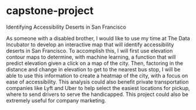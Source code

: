 # capstone-project
Identifying Accessibility Deserts in San Francisco

As someone with a disabled brother, I would like to use my time at The Data Incubator to develop an interactive map that will identify accessibility deserts in San Francisco. To accomplish this, I will first use elevation contour maps to determine, with machine learning, a function that will predict elevation given a click on a map of the city. Then, factoring in the distance and change in elevation to get to the nearest bus stop, I will be able to use this information to create a heatmap of the city, with a focus on ease of accessibility. This analysis could also benefit private transportation companies like Lyft and Uber to help select the easiest locations for pickup, where to send drivers to serve the handicapped. This project could also be extremely useful for company marketing.
